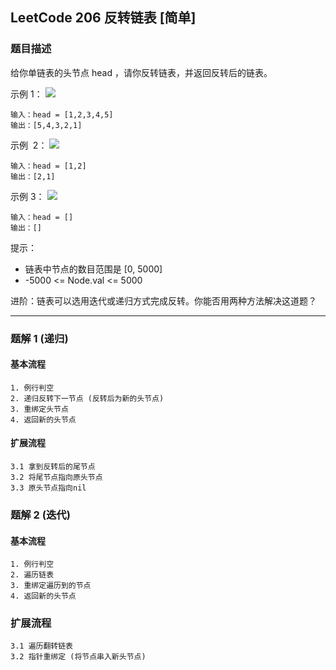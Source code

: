## LeetCode 206 反转链表 [简单]

### 题目描述

给你单链表的头节点 head ，请你反转链表，并返回反转后的链表。

示例 1：
![](https://assets.leetcode.com/uploads/2021/02/19/rev1ex1.jpg)

```
输入：head = [1,2,3,4,5]
输出：[5,4,3,2,1]
```

示例  2：
![](https://assets.leetcode.com/uploads/2021/02/19/rev1ex2.jpg)

```
输入：head = [1,2]
输出：[2,1]
```

示例 3：
![](https://assets.leetcode-cn.com/aliyun-lc-upload/uploads/2018/12/07/circularlinkedlist_test3.png)

```
输入：head = []
输出：[]
```

提示：

- 链表中节点的数目范围是 [0, 5000]
- -5000 <= Node.val <= 5000

进阶：链表可以选用迭代或递归方式完成反转。你能否用两种方法解决这道题？

---

### 题解 1 (递归)

#### 基本流程

```
1. 例行判空
2. 递归反转下一节点 (反转后为新的头节点)
3. 重绑定头节点
4. 返回新的头节点
```

#### 扩展流程

```
3.1 拿到反转后的尾节点
3.2 将尾节点指向原头节点
3.3 原头节点指向nil
```

### 题解 2 (迭代)

#### 基本流程

```
1. 例行判空
2. 遍历链表
3. 重绑定遍历到的节点
4. 返回新的头节点
```

### 扩展流程

```
3.1 遍历翻转链表
3.2 指针重绑定 (将节点串入新头节点)
```
